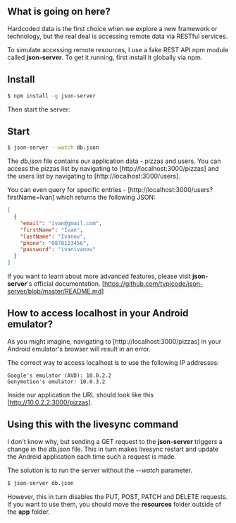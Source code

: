 ## What is going on here?
Hardcoded data is the first choice when we explore a new framework or technology, but the real deal is accessing remote data via RESTful services.

To simulate accessing remote resources, I use a fake REST API npm module called **json-server**.
To get it running, first install it globally via npm.

## Install

```bash
$ npm install -g json-server
```

Then start the server:

## Start
```bash
$ json-server --watch db.json
```

The *db.json* file contains our application data - pizzas and users.
You can access the pizzas list by navigating to [http://localhost:3000/pizzas] and the users list by navigating to [http://localhost:3000/users].

You can even query for specific entries - [http://localhost:3000/users?firstName=Ivan] which returns the following JSON:

```json
[
  {
    "email": "ivan@gmail.com",
    "firstName": "Ivan",
    "lastName": "Ivanov",
    "phone": "0878123456",
    "password": "ivanivanov"
  }
]
```
If you want to learn about more advanced features, please visit **json-server**'s official documentation. [https://github.com/typicode/json-server/blob/master/README.md]

## How to access localhost in your Android emulator?
As you might imagine, navigating to [http://localhost:3000/pizzas] in your Android emulator's browser will result in an error.

The correct way to access localhost is to use the following IP addresses:

```text
Google's emulator (AVD): 10.0.2.2
Genymotion's emulator: 10.0.3.2
```

Inside our application the URL should look like this [http://10.0.2.2:3000/pizzas].


## Using this with the livesync command
I don't know why, but sending a GET request to the **json-server** triggers a change in the *db.json* file.
This in turn makes livesync restart and update the Android application each time such a request is made.

The solution is to run the server without the *--watch* parameter.

```bash
$ json-server db.json
```

However, this in turn disables the PUT, POST, PATCH and DELETE requests. If you want to use them, you should move the **resources** folder outside of the **app** folder.